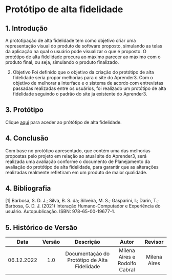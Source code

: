 # Protótipo de alta fidelidade

## 1. Introdução
A prototipação de alta fidelidade tem como objetivo criar uma representação visual do produto de software proposto, simulando as telas da aplicação na qual o usuário pode visualizar o que é proposto. O protótipo de alta fidelidade procura ao máximo parecer ao máximo com o produto final, ou seja, simulando o produto finalizado. 

2. Objetivo
Foi definido que o objetivo da criação do protótipo de alta fidelidade seria propor melhorias para o site do Aprender3. Com o objetivo de melhorar a interface e o sistema de acordo com entrevistas passadas realizadas entre os usuários, foi realizado um protótipo de alta fidelidade seguindo o padrão do site ja existente do Aprender3.

## 3. Protótipo
Clique [aqui](https://www.figma.com/file/VHclgeuHuAyuu34MSOOh8t/hi-fi-prototype?node-id=0%3A1) para aceder ao prótótipo de alta fidelidade.


## 4. Conclusão
Com base no protótipo apresentado, que contém uma das melhorias propostas pelo projeto em relação ao atual site do Aprender3, será realizada uma avaliação conforme o documento de Planejamento da avaliação do protótipo de alta fidelidade, para garantir que as alterações realizadas realmente refletiram em um produto de maior qualidade.

## 4. Bibliografia
 [1] Barbosa, S. D. J.; Silva, B. S. da; Silveira, M. S.; Gasparini, I.; Darin, T.; Barbosa, G. D. J. (2021) Interação Humano-Computador e Experiência do usuário. Autopublicação. ISBN: 978-65-00-19677-1.

## 5. Histórico de Versão
| Data       | Versão | Descrição            | Autor             | Revisor |
|:----------:|:------:|:--------------------:|:-----------------:|:-------:|
| 06.12.2022 | 1.0 | Documentação do Protótipo de Alta Fidelidade | Milena Aires e Rodolfo Cabral | Milena Aires |

